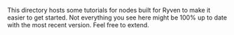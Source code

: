 This directory hosts some tutorials for nodes built for Ryven to make it easier to get started. Not everything you see here might be 100% up to date with the most recent version. Feel free to extend.